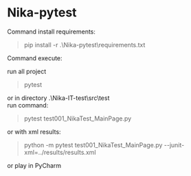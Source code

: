 # Nika-pytest
Command install requirements:

>pip install -r .\Nika-pytest\requirements.txt

Command execute:

run all project
>pytest

or in directory .\Nika-IT-test\src\test\
run command:

>pytest test001_NikaTest_MainPage.py

or with xml results:

>python -m pytest test001_NikaTest_MainPage.py --junit-xml=../results/results.xml

or play in PyCharm